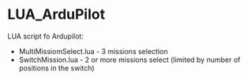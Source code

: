 # LUA_ArduPilot
LUA script fo Ardupilot:
* MultiMissiomSelect.lua  -  3 missions selection 
* SwitchMission.lua       -  2 or more missions select (limited by number of positions in the switch)
